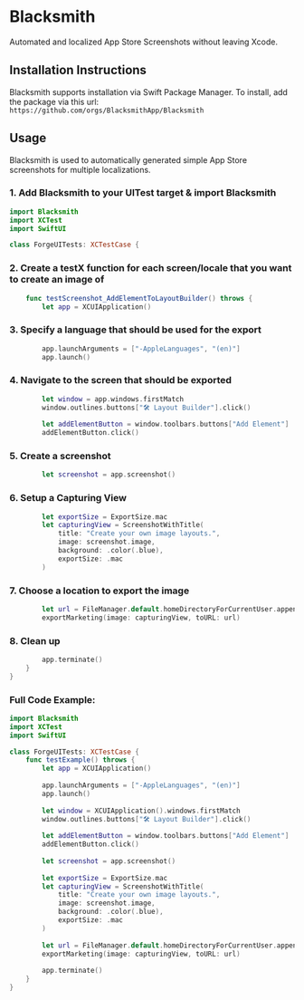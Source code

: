 #  Blacksmith

Automated and localized App Store Screenshots without leaving Xcode.

## Installation Instructions
Blacksmith supports installation via Swift Package Manager.
To install, add the package via this url: `https://github.com/orgs/BlacksmithApp/Blacksmith`

## Usage

Blacksmith is used to automatically generated simple App Store screenshots for multiple localizations.

### 1. Add Blacksmith to your UITest target & import Blacksmith

```swift
import Blacksmith
import XCTest
import SwiftUI

class ForgeUITests: XCTestCase {
```

### 2. Create a testX function for each screen/locale that you want to create an image of

```swift
    func testScreenshot_AddElementToLayoutBuilder() throws {
        let app = XCUIApplication()
```

### 3. Specify a language that should be used for the export

```swift
        app.launchArguments = ["-AppleLanguages", "(en)"]
        app.launch()
```

### 4. Navigate to the screen that should be exported

```swift
        let window = app.windows.firstMatch
        window.outlines.buttons["🛠 Layout Builder"].click()
        
        let addElementButton = window.toolbars.buttons["Add Element"]
        addElementButton.click()
```

### 5. Create a screenshot

```swift
        let screenshot = app.screenshot()
```

### 6. Setup a Capturing View

```swift
        let exportSize = ExportSize.mac
        let capturingView = ScreenshotWithTitle(
            title: "Create your own image layouts.", 
            image: screenshot.image, 
            background: .color(.blue),
            exportSize: .mac
        )    
```

### 7. Choose a location to export the image

```swift
        let url = FileManager.default.homeDirectoryForCurrentUser.appendingPathComponent("result.png")
        exportMarketing(image: capturingView, toURL: url)
```

### 8. Clean up

```swift
        app.terminate()
    }
}
```

### Full Code Example:

```swift
import Blacksmith
import XCTest
import SwiftUI

class ForgeUITests: XCTestCase {
    func testExample() throws {
        let app = XCUIApplication()
        
        app.launchArguments = ["-AppleLanguages", "(en)"]
        app.launch()
        
        let window = XCUIApplication().windows.firstMatch
        window.outlines.buttons["🛠 Layout Builder"].click()
        
        let addElementButton = window.toolbars.buttons["Add Element"]
        addElementButton.click()
        
        let screenshot = app.screenshot()
        
        let exportSize = ExportSize.mac
        let capturingView = ScreenshotWithTitle(
            title: "Create your own image layouts.", 
            image: screenshot.image, 
            background: .color(.blue),
            exportSize: .mac
        ) 
        
        let url = FileManager.default.homeDirectoryForCurrentUser.appendingPathComponent("result.png")
        exportMarketing(image: capturingView, toURL: url)
        
        app.terminate()
    }
}
```
